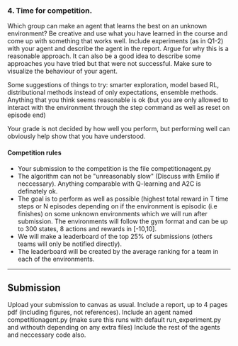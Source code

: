 

### 4. Time for competition. 
   Which group can make an agent that learns the best on an unknown environment?
   Be creative and use what you have learned in the course and come up with something that works well.
   Include experiments (as in Q1-2) with your agent and describe the agent in the report. Argue for why this is a reasonable approach. 
   It can also be a good idea to describe some approaches you have tried but that were not successful.
   Make sure to visualize the behaviour of your agent.

Some suggestions of things to try: smarter exploration, model based RL, distributional methods instead of only expectations, ensemble methods.
Anything that you think seems reasonable is ok (but you are only allowed to interact with the environment through the step command as well as reset on episode end)

Your grade is not decided by how well you perform, but performing well can obviously help show that you have understood.

#### Competition rules
* Your submission to the competition is the file competitionagent.py
* The algorithm can not be "unreasonably slow" (Discuss with Emilio if neccessary). Anything comparable with Q-learning and A2C is definately ok.
* The goal is to perform as well as possible (highest total reward in T time steps or N episodes depending on if the environment is episodic (i.e finishes) on some unknown environments which 
   we will run after submission. The environments will follow the gym format and can be up to 300 states, 8 actions and rewards in [-10,10].
* We will make a leaderboard of the top 25% of submissions 
   (others teams will only be notified directly). 
* The leaderboard will be created by the average ranking for a team in each of the environments.
****

##  Submission
Upload your submission to canvas as usual. 
Include a report, up to 4 pages pdf (including figures, not references). 
Include an agent named competitionagent.py (make sure this runs with default run_experiment.py and withouth depending on any extra files)
Include the rest of the agents and neccessary code also.
